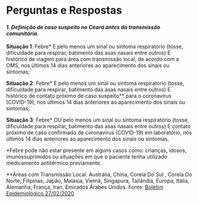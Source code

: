 # Perguntas e Respostas

#### *1. Definição de caso suspeito no Ceará antes da transmissão comunitária.*
**Situação 1**: Febre* E pelo menos um sinal ou sintoma respiratório (tosse, dificuldade para respirar, batimento das asas nasais entre outros) E histórico de viagem para área com transmissão local, de acordo com a OMS, nos últimos 14 dias anteriores ao aparecimento dos sinais ou sintomas; 

**Situação 2**: Febre* E pelo menos um sinal ou sintoma respiratório (tosse, dificuldade para respirar, batimento das asas nasais entre outros) E histórico de contato próximo de caso suspeito** para o coronavírus (COVID-19), nos últimos 14 dias anteriores ao aparecimento dos sinais ou sintomas; 

**Situação 3**: Febre* OU pelo menos um sinal ou sintoma respiratório (tosse, dificuldade para respirar, batimento das asas nasais entre outros) E contato próximo de caso confirmado de coronavírus (COVID-19) em laboratório, nos últimos 14 dias anteriores ao aparecimento dos sinais ou sintomas. 

*Febre pode não estar presente em alguns casos como: crianças, idosos, imunossuprimidos ou situações em que o paciente tenha utilizado medicamento antitérmico previamente. 

**Áreas com Transmissão Local: Austrália, China, Coreia Do Sul , Coreia Do Norte, Filipinas, Japão, Malásia, Vietnã, Singapura, Tailândia, Europa, Itália, Alemanha, França, Iran, Emirados Árabes Unidos.
Fonte: [Boletim Epidemiológico 27/02/2020](https://coronavirus.ceara.gov.br/wp-content/uploads/2020/03/boletim_epidemiologico_n_1_27022020_Covid19_espce.pdf)
